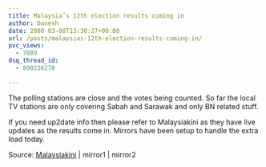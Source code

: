 ```yaml
---
title: Malaysia’s 12th election results coming in
author: Danesh
date: 2008-03-08T13:30:27+00:00
url: /posts/malaysias-12th-election-results-coming-in/
pvc_views:
  - 7889
dsq_thread_id:
  - 890236270

---
```

The polling stations are close and the votes being counted. So far the local TV stations are only covering Sabah and Sarawak and only BN related stuff.

If you need up2date info then please refer to Malaysiakini as they have live updates as the results come in. Mirrors have been setup to handle the extra load today.

Source: [Malaysiakini][1] | mirror1 | mirror2

 [1]: http://www.malaysiakini.com